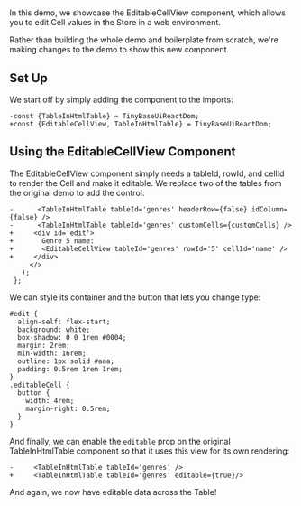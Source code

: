# <EditableCellView />

In this demo, we showcase the EditableCellView component, which allows you to
edit Cell values in the Store in a web environment.

Rather than building the whole demo and boilerplate from scratch, we're making
changes to the <TableInHtmlTable /> demo to show this new component.

[base]: # '<TableInHtmlTable />'

## Set Up

We start off by simply adding the component to the imports:

```diff-js
-const {TableInHtmlTable} = TinyBaseUiReactDom;
+const {EditableCellView, TableInHtmlTable} = TinyBaseUiReactDom;
```

## Using the EditableCellView Component

The EditableCellView component simply needs a tableId, rowId, and cellId to
render the Cell and make it editable. We replace two of the tables from the
original demo to add the control:

```diff-jsx
-      <TableInHtmlTable tableId='genres' headerRow={false} idColumn={false} />
-      <TableInHtmlTable tableId='genres' customCells={customCells} />
+     <div id='edit'>
+       Genre 5 name:
+       <EditableCellView tableId='genres' rowId='5' cellId='name' />
+     </div>
     </>
   );
 };
```

We can style its container and the button that lets you change type:

```less
#edit {
  align-self: flex-start;
  background: white;
  box-shadow: 0 0 1rem #0004;
  margin: 2rem;
  min-width: 16rem;
  outline: 1px solid #aaa;
  padding: 0.5rem 1rem 1rem;
}
.editableCell {
  button {
    width: 4rem;
    margin-right: 0.5rem;
  }
}
```

And finally, we can enable the `editable` prop on the original TableInHtmlTable
component so that it uses this view for its own rendering:

```diff-jsx
-     <TableInHtmlTable tableId='genres' />
+     <TableInHtmlTable tableId='genres' editable={true}/>
```

And again, we now have editable data across the Table!
